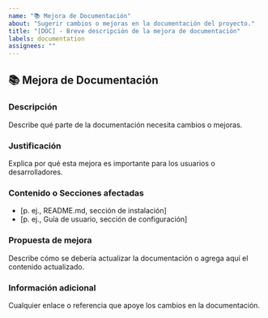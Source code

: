 ```yaml
---
name: "📚 Mejora de Documentación"
about: "Sugerir cambios o mejoras en la documentación del proyecto."
title: "[DOC] - Breve descripción de la mejora de documentación"
labels: documentation
assignees: ""
---
```


## 📚 Mejora de Documentación

### Descripción
Describe qué parte de la documentación necesita cambios o mejoras.

### Justificación
Explica por qué esta mejora es importante para los usuarios o desarrolladores.

### Contenido o Secciones afectadas
- [p. ej., README.md, sección de instalación]
- [p. ej., Guía de usuario, sección de configuración]

### Propuesta de mejora
Describe cómo se debería actualizar la documentación o agrega aquí el contenido actualizado.

### Información adicional
Cualquier enlace o referencia que apoye los cambios en la documentación.
